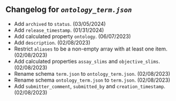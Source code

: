## Changelog for *`ontology_term.json`*

* Add `archived` to `status`. (03/05/2024)
* Add `release_timestamp`. (01/31/2024)
* Add calculated property `ontology`. (06/07/2023)
* Add `description`. (02/08/2023)
* Restrict `aliases` to be a non-empty array with at least one item. (02/08/2023)
* Add calculated properties `assay_slims` and `objective_slims`. (02/08/2023)
* Rename schema `term.json` to `ontology_term.json`. (02/08/2023)
* Rename schema `ontology_term.json` to `term.json`. (02/08/2023)
* Add `submitter_comment`, `submitted_by` and `creation_timestamp`. (02/08/2023)
